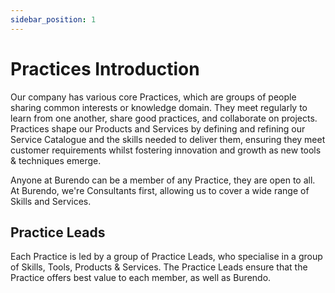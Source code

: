 ```yaml
---
sidebar_position: 1
---
```

# Practices Introduction

Our company has various core Practices, which are groups of people sharing common interests or knowledge domain. They meet regularly to learn from one another, share good practices, and collaborate on projects. Practices shape our Products and Services by defining and refining our Service Catalogue and the skills needed to deliver them, ensuring they meet customer requirements whilst fostering innovation and growth as new tools & techniques emerge.

Anyone at Burendo can be a member of any Practice, they are open to all.  At Burendo, we're Consultants first, allowing us to cover a wide range of Skills and Services.

## Practice Leads

Each Practice is led by a group of Practice Leads, who specialise in a group of Skills, Tools, Products & Services. The Practice Leads ensure that the Practice offers best value to each member, as well as Burendo.